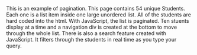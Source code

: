 This is an example of pagination. This page contains 54
unique Students. Each one is a list item inside one large
unordered list. All of the students are hard coded into
the html. With JavaScript, the list is paginated. Ten
stuents display at a time and a navigation div is created
at the bottom to move through the whole list. There is
also a search feature created with JavaScript. It filters
through the students in real time as you type your query.

